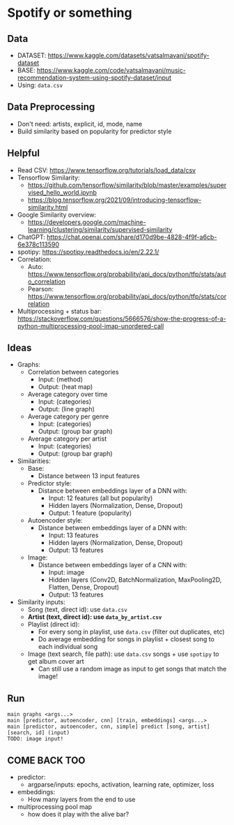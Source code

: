 # Spotify or something

## Data

- DATASET: https://www.kaggle.com/datasets/vatsalmavani/spotify-dataset
- BASE: https://www.kaggle.com/code/vatsalmavani/music-recommendation-system-using-spotify-dataset/input
- Using: `data.csv`

## Data Preprocessing

- Don't need: artists, explicit, id, mode, name
- Build similarity based on popularity for predictor style

## Helpful

- Read CSV: https://www.tensorflow.org/tutorials/load_data/csv
- Tensorflow Similarity:
	- https://github.com/tensorflow/similarity/blob/master/examples/supervised_hello_world.ipynb
	- https://blog.tensorflow.org/2021/09/introducing-tensorflow-similarity.html
- Google Similarity overview:
    - https://developers.google.com/machine-learning/clustering/similarity/supervised-similarity
- ChatGPT: https://chat.openai.com/share/d170d9be-4828-4f9f-a6cb-6e378c113590
- spotipy: https://spotipy.readthedocs.io/en/2.22.1/
- Correlation: 
    - Auto: https://www.tensorflow.org/probability/api_docs/python/tfp/stats/auto_correlation
    - Pearson: https://www.tensorflow.org/probability/api_docs/python/tfp/stats/correlation
- Multiprocessing + status bar: https://stackoverflow.com/questions/5666576/show-the-progress-of-a-python-multiprocessing-pool-imap-unordered-call

## Ideas

- Graphs:
    - Correlation between categories
        - Input: (method)
        - Output: (heat map)
    - Average category over time
        - Input: (categories)
        - Output: (line graph)
    - Average category per genre
        - Input: (categories)
        - Output: (group bar graph)
    - Average category per artist
        - Input: (categories)
        - Output: (group bar graph)
- Similarities:
    - Base:
        - Distance between 13 input features
    - Predictor style:
        - Distance between embeddings layer of a DNN with:
            - Input: 12 features (all but popularity)
            - Hidden layers (Normalization, Dense, Dropout)
            - Output: 1 feature (popularity)
    - Autoencoder style:
        - Distance between embeddings layer of a DNN with:
            - Input: 13 features
            - Hidden layers (Normalization, Dense, Dropout)
            - Output: 13 features
    - Image:
        - Distance between embeddings layer of a CNN with:
            - Input: image
            - Hidden layers (Conv2D, BatchNormalization, MaxPooling2D, Flatten, Dense, Dropout)
            - Output: 13 features
- Similarity inputs:
    - Song (text, direct id): use `data.csv`
    - **Artist (text, direct id): use `data_by_artist.csv`**
    - Playlist (direct id):
        - For every song in playlist, use `data.csv` (filter out duplicates, etc)
        - Do average embedding for songs in playlist + closest song to each individual song
    - Image (text search, file path): use `data.csv` songs + use `spotipy` to get album cover art
        - Can still use a random image as input to get songs that match the image!

## Run

```
main graphs <args...>
main [predictor, autoencoder, cnn] [train, embeddings] <args...>
main [predictor, autoencoder, cnn, simple] predict [song, artist] [search, id] (input)
TODO: image input!
```

## COME BACK TOO

- predictor:
    - argparse/inputs: epochs, activation, learning rate, optimizer, loss
- embeddings:
    - How many layers from the end to use
- multiprocessing pool map
    - how does it play with the alive bar?